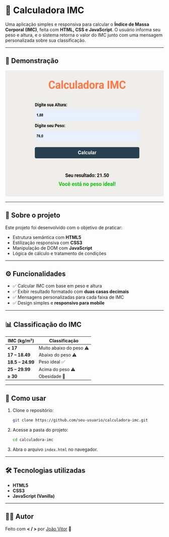 # 🧮 Calculadora IMC

Uma aplicação simples e responsiva para calcular o **Índice de Massa Corporal (IMC)**, feita com **HTML, CSS e JavaScript**. O usuário informa seu peso e altura, e o sistema retorna o valor do IMC junto com uma mensagem personalizada sobre sua classificação.

---

## 📸 Demonstração


<img height="400" width="600" src="./assets/screenshot.png" alt="Calculadora IMC Preview" />


---

## 📄 Sobre o projeto

Este projeto foi desenvolvido com o objetivo de praticar:

- Estrutura semântica com **HTML5**  
- Estilização responsiva com **CSS3**  
- Manipulação de DOM com **JavaScript**  
- Lógica de cálculo e tratamento de condições  

---

## ⚙️ Funcionalidades

- ✅ Calcular IMC com base em peso e altura  
- ✅ Exibir resultado formatado com **duas casas decimais**  
- ✅ Mensagens personalizadas para cada faixa de IMC  
- ✅ Design simples e **responsivo para mobile**  

---

## 📊 Classificação do IMC

| IMC (kg/m²) | Classificação              |
|-------------|----------------------------|
| **< 17**    | Muito abaixo do peso ⚠️    |
| **17 – 18.49** | Abaixo do peso ⚠️       |
| **18.5 – 24.99** | Peso ideal ✅         |
| **25 – 29.99** | Acima do peso ⚠️        |
| **≥ 30**    | Obesidade 🚨               |

---

## 🚀 Como usar

1. Clone o repositório:
   ```bash
   git clone https://github.com/seu-usuario/calculadora-imc.git
    ````

2. Acesse a pasta do projeto:

   ```bash
   cd calculadora-imc
    ````

3. Abra o arquivo `index.html` no navegador.

---

## 🛠️ Tecnologias utilizadas

* **HTML5**
* **CSS3**
* **JavaScript (Vanilla)**

---

## 👨‍💻 Autor

Feito com <strong> < / > </strong> por [João Vitor](https://github.com/seu-usuario) 🖖

